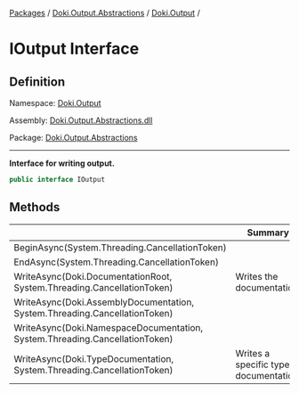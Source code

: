 [Packages](../../README.md) / [Doki.Output.Abstractions](../README.md) / [Doki.Output](README.md) / 

# IOutput Interface

## Definition

Namespace: [Doki.Output](README.md)

Assembly: [Doki.Output.Abstractions.dll](../README.md)

Package: [Doki.Output.Abstractions](https://www.nuget.org/packages/Doki.Output.Abstractions)

---

**Interface for writing output.**

```csharp
public interface IOutput
```

## Methods

|   |Summary|
|---|---|
|BeginAsync(System.Threading.CancellationToken)||
|EndAsync(System.Threading.CancellationToken)||
|WriteAsync(Doki.DocumentationRoot, System.Threading.CancellationToken)|Writes the documentation.|
|WriteAsync(Doki.AssemblyDocumentation, System.Threading.CancellationToken)||
|WriteAsync(Doki.NamespaceDocumentation, System.Threading.CancellationToken)||
|WriteAsync(Doki.TypeDocumentation, System.Threading.CancellationToken)|Writes a specific type documentation.|


